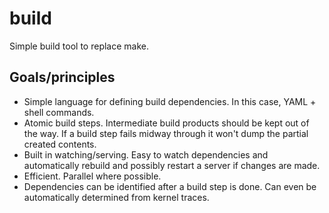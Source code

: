 build
=====

Simple build tool to replace make.

Goals/principles
----------------

- Simple language for defining build dependencies.  In this case, YAML + shell
  commands.
- Atomic build steps.  Intermediate build products should be kept out of the
  way.  If a build step fails midway through it won't dump the partial created
  contents.
- Built in watching/serving.  Easy to watch dependencies and automatically
  rebuild and possibly restart a server if changes are made.
- Efficient.  Parallel where possible.
- Dependencies can be identified after a build step is done.  Can even be
  automatically determined from kernel traces.
